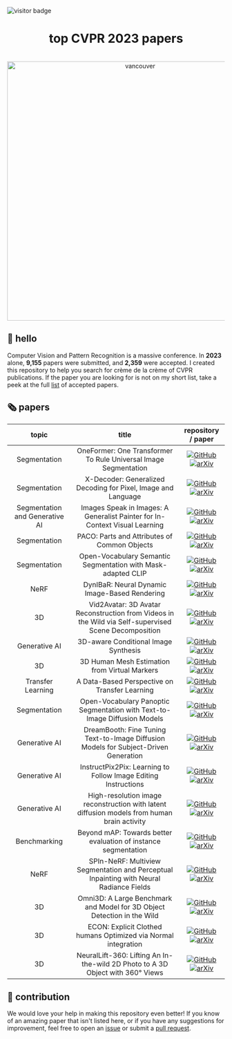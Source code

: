 ![visitor badge](https://visitor-badge.laobi.icu/badge?page_id=SkalskiP.top-cvpr-2023-papers)

<h1 align="center">top CVPR 2023 papers</h1>

<p align="center">
    </br>
    <img width="600" src="https://github.com/SkalskiP/top-cvpr-2023-papers/assets/26109316/2d7be39e-11a0-4298-ad90-c0645af0c5ac" alt="vancouver">
    </br>
</p>

## 👋 hello

Computer Vision and Pattern Recognition is a massive conference. In **2023** alone, **9,155** papers were submitted, and **2,359** were accepted. I created this repository to help you search for crème de la crème of CVPR publications. If the paper you are looking for is not on my short list, take a peek at the full [list](https://cvpr.thecvf.com/Conferences/2023/AcceptedPapers) of accepted papers.

## 🗞️ papers

<!--- AUTOGENERATED_COURSES_TABLE -->
<!---
   WARNING: DO NOT EDIT THIS TABLE MANUALLY. IT IS AUTOMATICALLY GENERATED.
   HEAD OVER TO CONTRIBUTING.MD FOR MORE DETAILS ON HOW TO MAKE CHANGES PROPERLY.
-->
| **topic** | **title** | **repository / paper** |
|:---------:|:---------:|:----------------------:|
| Segmentation | OneFormer: One Transformer To Rule Universal Image Segmentation |  [![GitHub](https://img.shields.io/github/stars/SHI-Labs/OneFormer?style=social)](https://github.com/SHI-Labs/OneFormer) [![arXiv](https://img.shields.io/badge/arXiv-2211.06220-b31b1b.svg)](https://arxiv.org/abs/2211.06220)|
| Segmentation | X-Decoder: Generalized Decoding for Pixel, Image and Language |  [![GitHub](https://img.shields.io/github/stars/microsoft/X-Decoder?style=social)](https://github.com/microsoft/X-Decoder) [![arXiv](https://img.shields.io/badge/arXiv-2212.11270-b31b1b.svg)](https://arxiv.org/abs/2212.11270)|
| Segmentation and Generative AI | Images Speak in Images: A Generalist Painter for In-Context Visual Learning |  [![GitHub](https://img.shields.io/github/stars/baaivision/Painter?style=social)](https://github.com/baaivision/Painter) [![arXiv](https://img.shields.io/badge/arXiv-2212.02499-b31b1b.svg)](https://arxiv.org/abs/2212.02499)|
| Segmentation | PACO: Parts and Attributes of Common Objects |  [![GitHub](https://img.shields.io/github/stars/facebookresearch/paco?style=social)](https://github.com/facebookresearch/paco) [![arXiv](https://img.shields.io/badge/arXiv-2301.01795-b31b1b.svg)](https://arxiv.org/abs/2301.01795)|
| Segmentation | Open-Vocabulary Semantic Segmentation with Mask-adapted CLIP |  [![GitHub](https://img.shields.io/github/stars/facebookresearch/ov-seg?style=social)](https://github.com/facebookresearch/ov-seg) [![arXiv](https://img.shields.io/badge/arXiv-2210.04150-b31b1b.svg)](https://arxiv.org/abs/2210.04150)|
| NeRF | DynIBaR: Neural Dynamic Image-Based Rendering |  [![GitHub](https://img.shields.io/github/stars/google/dynibar?style=social)](https://github.com/google/dynibar) [![arXiv](https://img.shields.io/badge/arXiv-2211.11082-b31b1b.svg)](https://arxiv.org/abs/2211.11082)|
| 3D | Vid2Avatar: 3D Avatar Reconstruction from Videos in the Wild via Self-supervised Scene Decomposition |  [![GitHub](https://img.shields.io/github/stars/MoyGcc/vid2avatar?style=social)](https://github.com/MoyGcc/vid2avatar) [![arXiv](https://img.shields.io/badge/arXiv-2302.11566-b31b1b.svg)](https://arxiv.org/abs/2302.11566)|
| Generative AI | 3D-aware Conditional Image Synthesis |  [![GitHub](https://img.shields.io/github/stars/dunbar12138/pix2pix3d?style=social)](https://github.com/dunbar12138/pix2pix3d) [![arXiv](https://img.shields.io/badge/arXiv-2302.08509-b31b1b.svg)](https://arxiv.org/abs/2302.08509)|
| 3D | 3D Human Mesh Estimation from Virtual Markers |  [![GitHub](https://img.shields.io/github/stars/ShirleyMaxx/VirtualMarker?style=social)](https://github.com/ShirleyMaxx/VirtualMarker) [![arXiv](https://img.shields.io/badge/arXiv-2303.11726-b31b1b.svg)](https://arxiv.org/abs/2303.11726)|
| Transfer Learning | A Data-Based Perspective on Transfer Learning |  [![GitHub](https://img.shields.io/github/stars/MadryLab/data-transfer?style=social)](https://github.com/MadryLab/data-transfer) [![arXiv](https://img.shields.io/badge/arXiv-2207.05739-b31b1b.svg)](https://arxiv.org/abs/2207.05739)|
| Segmentation | Open-Vocabulary Panoptic Segmentation with Text-to-Image Diffusion Models |  [![GitHub](https://img.shields.io/github/stars/NVlabs/ODISE?style=social)](https://github.com/NVlabs/ODISE) [![arXiv](https://img.shields.io/badge/arXiv-2303.04803-b31b1b.svg)](https://arxiv.org/abs/2303.04803)|
| Generative AI | DreamBooth: Fine Tuning Text-to-Image Diffusion Models for Subject-Driven Generation |  [![GitHub](https://img.shields.io/github/stars/google/dreambooth?style=social)](https://github.com/google/dreambooth) [![arXiv](https://img.shields.io/badge/arXiv-2208.12242-b31b1b.svg)](https://arxiv.org/abs/2208.12242)|
| Generative AI | InstructPix2Pix: Learning to Follow Image Editing Instructions |  [![GitHub](https://img.shields.io/github/stars/timothybrooks/instruct-pix2pix?style=social)](https://github.com/timothybrooks/instruct-pix2pix) [![arXiv](https://img.shields.io/badge/arXiv-2211.09800-b31b1b.svg)](https://arxiv.org/abs/2211.09800)|
| Generative AI | High-resolution image reconstruction with latent diffusion models from human brain activity |  [![GitHub](https://img.shields.io/github/stars/yu-takagi/StableDiffusionReconstruction?style=social)](https://github.com/yu-takagi/StableDiffusionReconstruction) [![arXiv](https://img.shields.io/badge/arXiv-2306.11536-b31b1b.svg)](https://arxiv.org/abs/2306.11536)|
| Benchmarking | Beyond mAP: Towards better evaluation of instance segmentation |  [![GitHub](https://img.shields.io/github/stars/rohitrango/beyond-map?style=social)](https://github.com/rohitrango/beyond-map) [![arXiv](https://img.shields.io/badge/arXiv-2207.01614-b31b1b.svg)](https://arxiv.org/abs/2207.01614)|
| NeRF | SPIn-NeRF: Multiview Segmentation and Perceptual Inpainting with Neural Radiance Fields |  [![GitHub](https://img.shields.io/github/stars/SamsungLabs/SPIn-NeRF?style=social)](https://github.com/SamsungLabs/SPIn-NeRF) [![arXiv](https://img.shields.io/badge/arXiv-2211.12254-b31b1b.svg)](https://arxiv.org/abs/2211.12254)|
| 3D | Omni3D: A Large Benchmark and Model for 3D Object Detection in the Wild |  [![GitHub](https://img.shields.io/github/stars/facebookresearch/omni3d?style=social)](https://github.com/facebookresearch/omni3d) [![arXiv](https://img.shields.io/badge/arXiv-2207.10660-b31b1b.svg)](https://arxiv.org/abs/2207.10660)|
| 3D | ECON: Explicit Clothed humans Optimized via Normal integration |  [![GitHub](https://img.shields.io/github/stars/YuliangXiu/ECON?style=social)](https://github.com/YuliangXiu/ECON) [![arXiv](https://img.shields.io/badge/arXiv-2212.07422-b31b1b.svg)](https://arxiv.org/abs/2212.07422)|
| 3D | NeuralLift-360: Lifting An In-the-wild 2D Photo to A 3D Object with 360° Views |  [![GitHub](https://img.shields.io/github/stars/VITA-Group/NeuralLift-360?style=social)](https://github.com/VITA-Group/NeuralLift-360) [![arXiv](https://img.shields.io/badge/arXiv-2211.16431-b31b1b.svg)](https://arxiv.org/abs/2211.16431)|
<!--- AUTOGENERATED_COURSES_TABLE -->

## 🦸 contribution

We would love your help in making this repository even better! If you know of an amazing paper that isn't listed
here, or if you have any suggestions for improvement, feel free to open an
[issue](https://github.com/SkalskiP/top-cvpr-2023-papers/issues) or submit a
[pull request](https://github.com/SkalskiP/top-cvpr-2023-papers/pulls).
